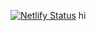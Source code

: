 [![Netlify Status](https://api.netlify.com/api/v1/badges/21d89f43-fd4a-46e7-bfb1-9e494c140b72/deploy-status)](https://app.netlify.com/sites/silly-fermat-b51cdc/deploys)
hi